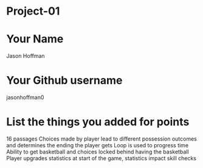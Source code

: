 # Project-01

# Your Name
Jason Hoffman

# Your Github username
jasonhoffman0

# List the things you added for points

16 passages
Choices made by player lead to different possession outcomes and determines the ending the player gets
Loop is used to progress time
Ability to get basketball and choices locked behind having the basketball
Player upgrades statistics at start of the game, statistics impact skill checks